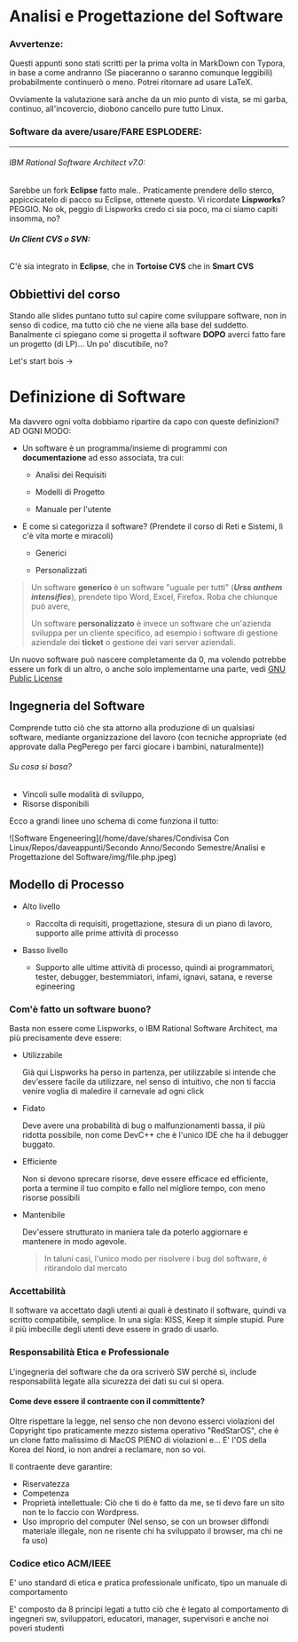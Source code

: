 # Analisi e Progettazione del Software

### Avvertenze:

Questi appunti sono stati scritti per la prima volta in MarkDown con Typora, in 
base a come andranno (Se piaceranno o saranno comunque leggibili) probabilmente 
continuerò o meno. Potrei ritornare ad usare LaTeX.

Ovviamente la valutazione sarà anche da un mio punto di vista, se mi garba, 
continuo, all'incovercio, diobono cancello pure tutto Linux. 



### Software da avere/usare/FARE ESPLODERE:

--------------

###### IBM Rational Software Architect v7.0:

Sarebbe un fork **Eclipse** fatto male.. Praticamente prendere dello sterco, appiccicatelo di pacco su Eclipse, ottenete questo. Vi ricordate **Lispworks**? PEGGIO. No ok, peggio di Lispworks credo ci sia poco, ma ci siamo capiti insomma, no?



###### **Un Client CVS o SVN:**

C'è sia integrato in **Eclipse**, che in **Tortoise CVS** che in **Smart CVS**



## Obbiettivi del corso

Stando alle slides puntano tutto sul capire come sviluppare software, non in 
senso di codice, ma tutto ciò che ne viene alla base del suddetto. Banalmente 
ci spiegano come si progetta il software **DOPO**  averci fatto fare un progetto 
(di LP)... Un po' discutibile, no?

Let's start bois ->



# Definizione di Software

Ma davvero ogni volta dobbiamo ripartire da capo con queste definizioni? AD OGNI MODO:

- Un software è un programma/insieme di programmi con **documentazione** ad esso associata, tra cui:

  - Analisi dei Requisiti

  - Modelli di Progetto

  - Manuale per l'utente

    

- E come si categorizza il software? (Prendete il corso di Reti e Sistemi, lì c'è vita morte e miracoli)

  - Generici

  - Personalizzati

    

> Un software **generico** è un software "uguale per tutti" (***Urss anthem intensifies***), prendete tipo Word, Excel, Firefox. Roba che chiunque può avere,
>
> Un software **personalizzato** è invece un software che un'azienda sviluppa per un cliente specifico, ad esempio i software di gestione aziendale dei **ticket** o gestione dei vari server aziendali.

Un nuovo software può nascere completamente da 0, ma volendo potrebbe essere un fork di un altro, o anche solo implementarne una parte, vedi [GNU Public License](https://www.wikiwand.com/it/GNU_General_Public_License)



## Ingegneria del Software

Comprende tutto ciò che sta attorno alla produzione di un qualsiasi software, mediante organizzazione del lavoro (con tecniche appropriate (ed approvate dalla PegPerego per farci giocare i bambini, naturalmente))



###### Su cosa si basa?

- Vincoli sulle modalità di sviluppo,
- Risorse disponibili

Ecco a grandi linee uno schema di come funziona il tutto:

![Software Engeneering](/home/dave/shares/Condivisa Con Linux/Repos/daveappunti/Secondo Anno/Secondo Semestre/Analisi e Progettazione del Software/img/file.php.jpeg)



## Modello di Processo

- Alto livello

  - Raccolta di requisiti, progettazione, stesura di un piano di lavoro, supporto alle prime attività di processo

- Basso livello

  - Supporto alle ultime attività di processo, quindi ai programmatori, tester, debugger, bestemmiatori, infami, ignavi, satana, e reverse egineering

  

### Com'è fatto un software buono?

Basta non essere come Lispworks, o IBM Rational Software Architect, ma più precisamente deve essere:

- Utilizzabile

  Già qui Lispworks ha perso in partenza, per utilizzabile si intende che dev'essere facile da utilizzare, nel senso di intuitivo, che non ti faccia venire voglia di maledire il carnevale ad ogni click

- Fidato

  Deve avere una probabilità di bug o malfunzionamenti bassa, il più ridotta possibile, non come DevC++ che è l'unico IDE che ha il debugger buggato. 

- Efficiente

  Non si devono sprecare risorse, deve essere efficace ed efficiente, porta a termine il tuo compito e fallo nel migliore tempo, con meno risorse possibili

- Mantenibile

  Dev'essere strutturato in maniera tale da poterlo aggiornare e mantenere in modo agevole. 

  > In taluni casi, l'unico modo per risolvere i bug del software, è ritirandolo dal mercato

  

### Accettabilità

Il software va accettato dagli utenti ai quali è destinato il software, quindi va scritto compatibile, semplice. In una sigla: KISS, Keep it simple stupid. Pure il più imbecille degli utenti deve essere in grado di usarlo.



### Responsabilità Etica e Professionale

L'ingegneria del software che da ora scriverò SW perché sì, include responsabilità legate alla sicurezza dei dati su cui si opera.



#### Come deve essere il contraente con il committente?

Oltre rispettare la legge, nel senso che non devono esserci violazioni del Copyright tipo praticamente mezzo sistema operativo "RedStarOS", che è un clone fatto malissimo di MacOS PIENO di violazioni e... E' l'OS della Korea del Nord, io non andrei a reclamare, non so voi.

Il contraente deve garantire:

- Riservatezza
- Competenza
- Proprietà intellettuale: Ciò che ti do è fatto da me, se ti devo fare un sito non te lo faccio con Wordpress.
- Uso improprio del computer (Nel senso, se con un browser diffondi materiale illegale, non ne risente chi ha sviluppato il browser, ma chi ne fa uso)

  

### Codice etico ACM/IEEE

E' uno standard di etica e pratica professionale unificato, tipo un manuale di comportamento

E' composto da 8 principi legati a tutto ciò che è legato al comportamento di ingegneri sw, sviluppatori, educatori, manager, supervisori e anche noi poveri studenti

